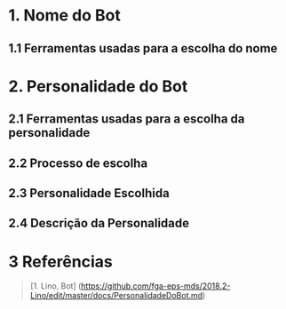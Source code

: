 # 1. Nome do Bot

## 1.1 Ferramentas usadas para a escolha do nome

# 2. Personalidade do Bot

## 2.1 Ferramentas usadas para a escolha da personalidade

## 2.2 Processo de escolha

## 2.3 Personalidade Escolhida

## 2.4 Descrição da Personalidade

# 3 Referências

>[1. Lino, Bot]
(https://github.com/fga-eps-mds/2018.2-Lino/edit/master/docs/PersonalidadeDoBot.md)

